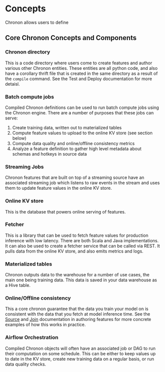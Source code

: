 # Concepts

Chronon allows users to define 

## Core Chronon Concepts and Components


### Chronon directory

This is a code directory where users come to create features and author various other Chronon entities. These entities are all python code, and also have a corollary thrift file that is created in the same directory as a result of the `compile` command. See the Test and Deploy documentation for more detaisl.

### Batch compute jobs

Compiled Chronon definitions can be used to run batch compute jobs using the Chronon engine. There are a number of purposes that these jobs can serve:

1. Create training data, written out to materialized tables
2. Compute feature values to upload to the online KV store (see section below)
3. Compute data quality and online/offline consistency metrics
4. Analyze a feature definition to gather high level metadata about schemas and hotkeys in source data

### Streaming Jobs

Chronon features that are built on top of a streaming source have an associated streaming job which listens to raw events in the stream and uses them to update feature values in the online KV store.

### Online KV store

This is the database that powers online serving of features.

### Fetcher

This is a library that can be used to fetch feature values for production inference with low latency. There are both Scala and Java implementations. It can also be used to create a fetcher service that can be called via REST. It pulls data from the online KV store, and also emits metrics and logs.

### Materialized tables

Chronon outputs data to the warehouse for a number of use cases, the main one being training data. This data is saved in your data warehouse as a Hive table.

### Online/Offline consistency

This a core chronon guarantee that the data you train your model on is consistent with the data that you fetch at model inference time. See the [Source](TODO) and [Join](TODO) documentation in authoring features for more concrete examples of how this works in practice.

### Airflow Orchestration

Compiled Chronon objects will often have an associated job or DAG to run their computation on some schedule. This can be either to keep values up to date in the KV store, create new training data on a regular basis, or run data quality checks.
